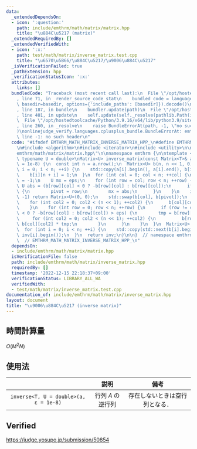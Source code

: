 ```yaml
---
data:
  _extendedDependsOn:
  - icon: ':question:'
    path: include/emthrm/math/matrix/matrix.hpp
    title: "\u884C\u5217 (matrix)"
  _extendedRequiredBy: []
  _extendedVerifiedWith:
  - icon: ':x:'
    path: test/math/matrix/inverse_matrix.test.cpp
    title: "\u6570\u5B66/\u884C\u5217/\u9006\u884C\u5217"
  _isVerificationFailed: true
  _pathExtension: hpp
  _verificationStatusIcon: ':x:'
  attributes:
    links: []
  bundledCode: "Traceback (most recent call last):\n  File \"/opt/hostedtoolcache/Python/3.9.16/x64/lib/python3.9/site-packages/onlinejudge_verify/documentation/build.py\"\
    , line 71, in _render_source_code_stat\n    bundled_code = language.bundle(stat.path,\
    \ basedir=basedir, options={'include_paths': [basedir]}).decode()\n  File \"/opt/hostedtoolcache/Python/3.9.16/x64/lib/python3.9/site-packages/onlinejudge_verify/languages/cplusplus.py\"\
    , line 187, in bundle\n    bundler.update(path)\n  File \"/opt/hostedtoolcache/Python/3.9.16/x64/lib/python3.9/site-packages/onlinejudge_verify/languages/cplusplus_bundle.py\"\
    , line 401, in update\n    self.update(self._resolve(pathlib.Path(included), included_from=path))\n\
    \  File \"/opt/hostedtoolcache/Python/3.9.16/x64/lib/python3.9/site-packages/onlinejudge_verify/languages/cplusplus_bundle.py\"\
    , line 260, in _resolve\n    raise BundleErrorAt(path, -1, \"no such header\"\
    )\nonlinejudge_verify.languages.cplusplus_bundle.BundleErrorAt: emthrm/math/matrix/matrix.hpp:\
    \ line -1: no such header\n"
  code: "#ifndef EMTHRM_MATH_MATRIX_INVERSE_MATRIX_HPP_\n#define EMTHRM_MATH_MATRIX_INVERSE_MATRIX_HPP_\n\
    \n#include <algorithm>\n#include <iterator>\n#include <utility>\n\n#include \"\
    emthrm/math/matrix/matrix.hpp\"\n\nnamespace emthrm {\n\ntemplate <typename T,\
    \ typename U = double>\nMatrix<U> inverse_matrix(const Matrix<T>& a, const U eps\
    \ = 1e-8) {\n  const int n = a.nrow();\n  Matrix<U> b(n, n << 1, 0);\n  for (int\
    \ i = 0; i < n; ++i) {\n    std::copy(a[i].begin(), a[i].end(), b[i].begin());\n\
    \    b[i][n + i] = 1;\n  }\n  for (int col = 0; col < n; ++col) {\n    int pivot\
    \ = -1;\n    U mx = eps;\n    for (int row = col; row < n; ++row) {\n      const\
    \ U abs = (b[row][col] < 0 ? -b[row][col] : b[row][col]);\n      if (abs > mx)\
    \ {\n        pivot = row;\n        mx = abs;\n      }\n    }\n    if (pivot ==\
    \ -1) return Matrix<U>(0, 0);\n    std::swap(b[col], b[pivot]);\n    U tmp = b[col][col];\n\
    \    for (int col2 = 0; col2 < (n << 1); ++col2) {\n      b[col][col2] /= tmp;\n\
    \    }\n    for (int row = 0; row < n; ++row) {\n      if (row != col && (b[row][col]\
    \ < 0 ? -b[row][col] : b[row][col]) > eps) {\n        tmp = b[row][col];\n   \
    \     for (int col2 = 0; col2 < (n << 1); ++col2) {\n          b[row][col2] -=\
    \ b[col][col2] * tmp;\n        }\n      }\n    }\n  }\n  Matrix<U> inv(n, n);\n\
    \  for (int i = 0; i < n; ++i) {\n    std::copy(std::next(b[i].begin(), n), b[i].end(),\
    \ inv[i].begin());\n  }\n  return inv;\n}\n\n}  // namespace emthrm\n\n#endif\
    \  // EMTHRM_MATH_MATRIX_INVERSE_MATRIX_HPP_\n"
  dependsOn:
  - include/emthrm/math/matrix/matrix.hpp
  isVerificationFile: false
  path: include/emthrm/math/matrix/inverse_matrix.hpp
  requiredBy: []
  timestamp: '2022-12-15 22:18:37+09:00'
  verificationStatus: LIBRARY_ALL_WA
  verifiedWith:
  - test/math/matrix/inverse_matrix.test.cpp
documentation_of: include/emthrm/math/matrix/inverse_matrix.hpp
layout: document
title: "\u9006\u884C\u5217 (inverse matrix)"
---
```



## 時間計算量

$O(M^2 N)$


## 使用法

||説明|備考|
|:--:|:--:|:--:|
|`inverse<T, U = double>(a, ε = 1e-8)`|行列 $A$ の逆行列|存在しないときは空行列となる．|


## Verified

https://judge.yosupo.jp/submission/50854
